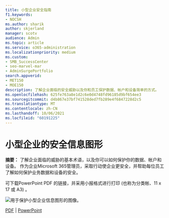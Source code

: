 ```yaml
---
title: 小型企业安全指南
f1.keywords:
- NOCSH
ms.author: sharik
author: skjerland
manager: scotv
audience: Admin
ms.topic: article
ms.service: o365-administration
ms.localizationpriority: medium
ms.custom:
- SMB_SuccessCenter
- seo-marvel-mar
- AdminSurgePortfolio
search.appverid:
- MET150
- MOE150
description: 了解企业面临的安全威胁以及你和员工保护数据、帐户和设备简单的方式。
ms.openlocfilehash: 625fe763a8e1d2c6e0d4748fd96185d9bf654ee3
ms.sourcegitcommit: d4b867e37bf741528ded7fb289e4f6847228d2c5
ms.translationtype: MT
ms.contentlocale: zh-CN
ms.lasthandoff: 10/06/2021
ms.locfileid: "60191225"
---
```

# <a name="security-info-graphic-for-small-businesses"></a>小型企业的安全信息图形

**摘要：** 了解企业面临的威胁的基本术语，以及你可以如何保护你的数据、帐户和设备。 作为企业Microsoft 365管理员，采取行动使企业更安全，并帮助每位员工了解如何保护业务数据和设备的安全。

可下载PowerPoint PDF 的链接，并采用小报格式进行打印 (也称为分类帐、11 x 17 或 A3) 。

![用于保护小型企业信息图形的图像。](../media/smbthreatprotectioninfographic-thumbnail.png)

[PDF](downloads/smbthreatprotection-infographic.pdf)  | [PowerPoint](downloads/smbthreatprotection-infographic.pptx)

